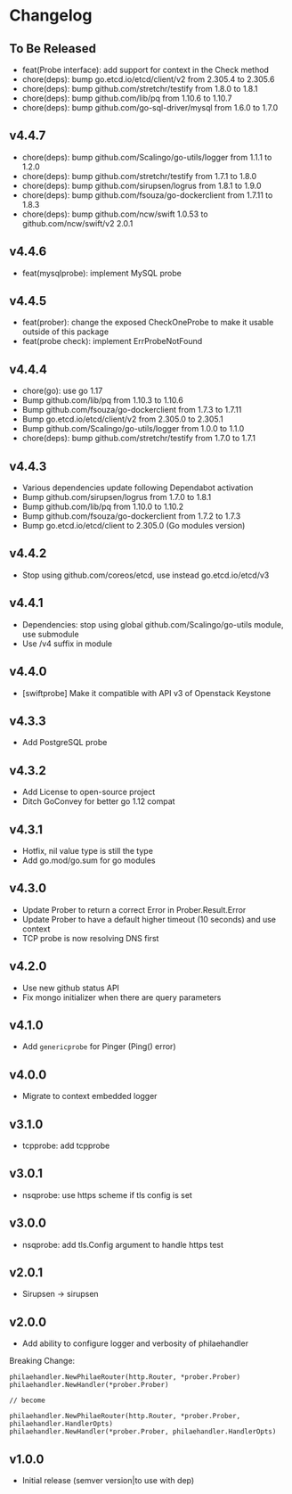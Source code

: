 # Changelog

## To Be Released

* feat(Probe interface): add support for context in the Check method
* chore(deps): bump go.etcd.io/etcd/client/v2 from 2.305.4 to 2.305.6
* chore(deps): bump github.com/stretchr/testify from 1.8.0 to 1.8.1
* chore(deps): bump github.com/lib/pq from 1.10.6 to 1.10.7
* chore(deps): bump github.com/go-sql-driver/mysql from 1.6.0 to 1.7.0

## v4.4.7

* chore(deps): bump github.com/Scalingo/go-utils/logger from 1.1.1 to 1.2.0
* chore(deps): bump github.com/stretchr/testify from 1.7.1 to 1.8.0
* chore(deps): bump github.com/sirupsen/logrus from 1.8.1 to 1.9.0
* chore(deps): bump github.com/fsouza/go-dockerclient from 1.7.11 to 1.8.3
* chore(deps): bump github.com/ncw/swift 1.0.53 to github.com/ncw/swift/v2 2.0.1

## v4.4.6

* feat(mysqlprobe): implement MySQL probe

## v4.4.5

* feat(prober): change the exposed CheckOneProbe to make it usable outside of this package
* feat(probe check): implement ErrProbeNotFound

## v4.4.4

* chore(go): use go 1.17
* Bump github.com/lib/pq from 1.10.3 to 1.10.6
* Bump github.com/fsouza/go-dockerclient from 1.7.3 to 1.7.11
* Bump go.etcd.io/etcd/client/v2 from 2.305.0 to 2.305.1
* Bump github.com/Scalingo/go-utils/logger from 1.0.0 to 1.1.0
* chore(deps): bump github.com/stretchr/testify from 1.7.0 to 1.7.1

## v4.4.3

* Various dependencies update following Dependabot activation
* Bump github.com/sirupsen/logrus from 1.7.0 to 1.8.1
* Bump github.com/lib/pq from 1.10.0 to 1.10.2
* Bump github.com/fsouza/go-dockerclient from 1.7.2 to 1.7.3
* Bump go.etcd.io/etcd/client to 2.305.0 (Go modules version)

## v4.4.2

* Stop using github.com/coreos/etcd, use instead go.etcd.io/etcd/v3

## v4.4.1

* Dependencies: stop using global github.com/Scalingo/go-utils module, use submodule
* Use /v4 suffix in module

## v4.4.0

* [swiftprobe] Make it compatible with API v3 of Openstack Keystone

## v4.3.3

* Add PostgreSQL probe

## v4.3.2

* Add License to open-source project
* Ditch GoConvey for better go 1.12 compat

## v4.3.1

* Hotfix, nil value type is still the type
* Add go.mod/go.sum for go modules

## v4.3.0

* Update Prober to return a correct Error in Prober.Result.Error
* Update Prober to have a default higher timeout (10 seconds) and use context
* TCP probe is now resolving DNS first

## v4.2.0

* Use new github status API
* Fix mongo initializer when there are query parameters

## v4.1.0

* Add `genericprobe` for Pinger (Ping() error)

## v4.0.0

* Migrate to context embedded logger

## v3.1.0

* tcpprobe: add tcpprobe

## v3.0.1

* nsqprobe: use https scheme if tls config is set

## v3.0.0

* nsqprobe: add tls.Config argument to handle https test

## v2.0.1

* Sirupsen -> sirupsen

## v2.0.0

* Add ability to configure logger and verbosity of philaehandler

Breaking Change:

```
philaehandler.NewPhilaeRouter(http.Router, *prober.Prober)
philaehandler.NewHandler(*prober.Prober)

// become

philaehandler.NewPhilaeRouter(http.Router, *prober.Prober, philaehandler.HandlerOpts)
philaehandler.NewHandler(*prober.Prober, philaehandler.HandlerOpts)
```

## v1.0.0

* Initial release (semver version|to use with dep)
